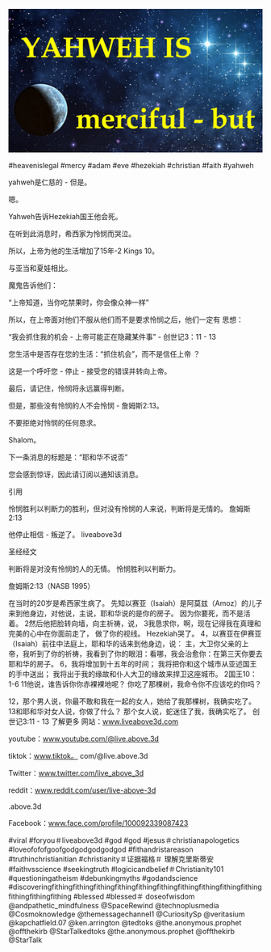 ![Video cover image](../cover.jpg "cover photo")

#heavenislegal #mercy #adam #eve #hezekiah #christian #faith #yahweh

yahweh是仁慈的 - 但是。

嗯。

Yahweh告诉Hezekiah国王他会死。

在听到此消息时，希西家为怜悯而哭泣。

所以，上帝为他的生活增加了15年-2 Kings 10。

与亚当和夏娃相比。

魔鬼告诉他们：

“上帝知道，当你吃禁果时，你会像众神一样”

所以，在上帝面对他们不服从他们而不是要求怜悯之后，他们一定有 思想：

“我会抓住我的机会 - 上帝可能正在隐藏某件事”  - 创世记3：11  -  13

您生活中是否存在您的生活：“抓住机会”，而不是信任上帝 ？

这是一个呼吁您 - 停止 - 接受您的错误并转向上帝。

最后，请记住，怜悯将永远赢得判断。

但是，那些没有怜悯的人不会怜悯 - 詹姆斯2:13。

不要拒绝对怜悯的任何恳求。

Shalom。

下一条消息的标题是：“耶和华不说否”

您会感到惊讶，因此请订阅以通知该消息。


引用

怜悯胜利以判断力的胜利，但对没有怜悯的人来说，判断将是无情的。
詹姆斯2:13

他停止相信 - 叛逆了。
liveabove3d



圣经经文

判断将是对没有怜悯的人的无情。 怜悯胜利以判断力。

詹姆斯2:13（NASB 1995）

在当时的20岁是希西家生病了。 先知以赛亚（Isaiah）是阿莫兹（Amoz）的儿子来到他身边，对他说，主说，耶和华说的是你的房子。 因为你要死，而不是活着。
2然后他把脸转向墙，向主祈祷，说，
3我恳求你，啊，现在记得我在真理和完美的心中在你面前走了， 做了你的视线。 Hezekiah哭了。
4，以赛亚在伊赛亚（Isaiah）前往中法庭上，耶和华的话来到他身边，说： 主，大卫你父亲的上帝，我听到了你的祈祷，我看到了你的眼泪：看哪，我会治愈你：在第三天你要去耶和华的房子。
6，我将增加到十五年的时间； 我将把你和这个城市从亚述国王的手中送出； 我将出于我的缘故和仆人大卫的缘故来捍卫这座城市。
2国王10：1-6
11他说，谁告诉你你赤裸裸地呢？ 你吃了那棵树，我命令你不应该吃的你吗？

12，那个男人说，你最不敢和我在一起的女人，她给了我那棵树，我确实吃了。
13和耶和华对女人说，你做了什么？ 那个女人说，蛇迷住了我，我确实吃了。
创世记3:11  -  13
了解更多
网站：www.liveabove3d.com

youtube：www.youtube.com/@live.above.3d

tiktok：www.tiktok。 com/@live.above.3d

Twitter：www.twitter.com/live_above_3d

reddit：www.reddit.com/user/live-above-3d

.above.3d

Facebook：www.face.com/profile/100092339087423

#viral #foryou＃liveabove3d #god #god #jesus＃christianapologetics #loveofofofgoofgodgodgodgodgod #fithandristareason #truthinchristianitian #christianity＃证据福格＃ 理解克里斯蒂安#faithvsscience #seekingtruth #logicicandbelief＃Christianity101 #questioningatheism #debunkingmyths #godandscience #discoveringfithingfithingfithingfithingfithingfithingfithingfithingfithingfithingfithingfithingfithing #blessed #blessed＃ doseofwisdom @andpathetic_mindfulness @SpaceRewind @technoplusmedia @Cosmoknowledge @themessagechannel1 @CuriositySp @veritasium @kapchatfield.07 @ken.arrington @tedtoks @the.anonymous.prophet @offthekirb @StarTalkedtoks @the.anonymous.prophet @offthekirb @StarTalk

